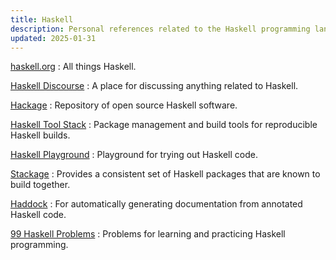 ```yaml
---
title: Haskell
description: Personal references related to the Haskell programming language.
updated: 2025-01-31
---
```


[haskell.org](https://haskell.org/)
:   All things Haskell.

[Haskell Discourse](https://discourse.haskell.org/)
:   A place for discussing anything related to Haskell.

[Hackage](https://hackage.haskell.org/)
:   Repository of open source Haskell software.

[Haskell Tool Stack](https://docs.haskellstack.org/)
:   Package management and build tools for reproducible Haskell builds.

[Haskell Playground](https://play.haskell.org/)
:   Playground for trying out Haskell code.

[Stackage](https://www.stackage.org/)
:   Provides a consistent set of Haskell packages that are known to build together.

[Haddock](https://haskell-haddock.readthedocs.io/)
:   For automatically generating documentation from annotated Haskell code.

[99 Haskell Problems](https://ninetynine.haskell.chungyc.org/)
:   Problems for learning and practicing Haskell programming.

